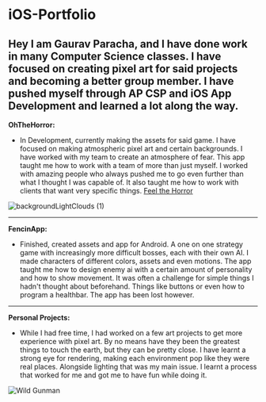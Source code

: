 # iOS-Portfolio
Hey I am Gaurav Paracha, and I have done work in many Computer Science classes. I have focused on creating pixel art for said projects and becoming a better group member. I have pushed myself through AP CSP and iOS App Development and learned a lot along the way.
---------------------------------------------------------------------------------------------------------
**OhTheHorror:**
- In Development, currently making the assets for said game. I have focused on making atmospheric pixel art and certain backgrounds. I have worked with my team to create an atmosphere of fear. This app taught me how to work with a team of more than just myself. I worked with amazing people who always pushed me to go even further than what I thought I was capable of. It also taught me how to work with clients that want very specific things.
[Feel the Horror](https://github.com/EvanRista/OhTheHorror.git)

![backgroundLightClouds (1)](https://user-images.githubusercontent.com/98774992/161837598-30cd039f-9c59-430a-a4f2-1224f0c2f7fe.gif)

---------------------------------------------------------------------------------------------------------
**FencinApp:** 
- Finished, created assets and app for Android. A one on one strategy game with increasingly more difficult bosses, each with their own AI. I made characters of different colors, assets and even motions. The app taught me how to design enemy ai with a certain amount of personality and how to show movement. It was often a challenge for simple things I hadn't thought about beforehand. Things like buttons or even how to program a healthbar. The app has been lost however.

---------------------------------------------------------------------------------------------------------
**Personal Projects:**
- While I had free time, I had worked on a few art projects to get more experience with pixel art. By no means have they been the greatest things to touch the earth, but they can be pretty close. I have learnt a strong eye for rendering, making each environment pop like they were real places. Alongside lighting that was my main issue. I learnt a process that worked for me and got me to have fun while doing it.

![Wild Gunman](https://user-images.githubusercontent.com/98774992/161839264-c1a71513-b7f3-4a21-924e-bc6010087b3d.png)
